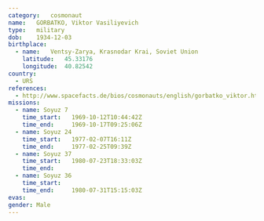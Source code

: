 ```yaml
---
category:	cosmonaut
name:	GORBATKO, Viktor Vasiliyevich
type:	military
dob:	1934-12-03
birthplace:
  - name:	Ventsy-Zarya, Krasnodar Krai, Soviet Union
    latitude:	45.33176
    longitude:	40.82542
country:
  - URS
references:
  - http://www.spacefacts.de/bios/cosmonauts/english/gorbatko_viktor.htm
missions:
  - name: Soyuz 7
    time_start:   1969-10-12T10:44:42Z
    time_end:     1969-10-17T09:25:06Z
  - name: Soyuz 24
    time_start:   1977-02-07T16:11Z
    time_end:     1977-02-25T09:39Z
  - name: Soyuz 37
    time_start:   1980-07-23T18:33:03Z
    time_end:     
  - name: Soyuz 36
    time_start:   
    time_end:     1980-07-31T15:15:03Z
evas:
gender:	Male
---
```

